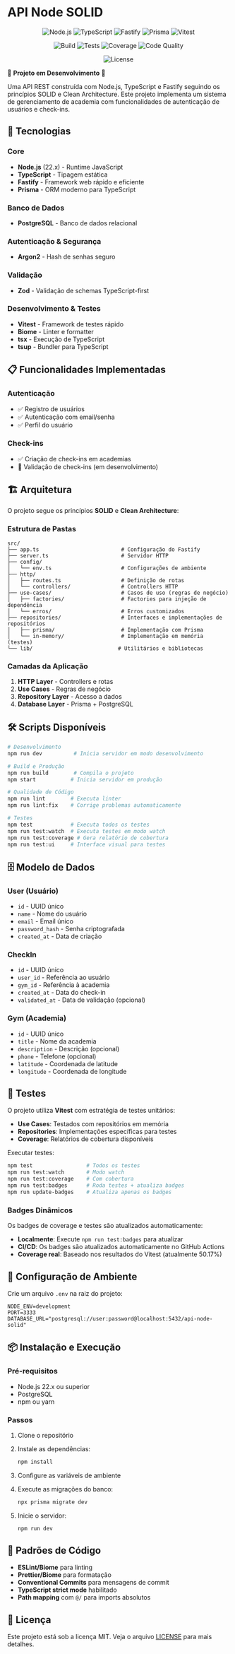 # API Node SOLID

<div align="center">

![Node.js](https://img.shields.io/badge/Node.js-22.x-green?logo=node.js&logoColor=white)
![TypeScript](https://img.shields.io/badge/TypeScript-5.9.2-blue?logo=typescript&logoColor=white)
![Fastify](https://img.shields.io/badge/Fastify-5.6.0-black?logo=fastify&logoColor=white)
![Prisma](https://img.shields.io/badge/Prisma-6.16.1-2D3748?logo=prisma&logoColor=white)
![Vitest](https://img.shields.io/badge/Vitest-3.2.4-6E9F18?logo=vitest&logoColor=white)

![Build](https://img.shields.io/badge/Build-Passing-brightgreen?logo=github-actions&logoColor=white)
![Tests](https://img.shields.io/badge/Tests-9%20passed-brightgreen?logo=vitest&logoColor=white)
![Coverage](https://img.shields.io/badge/Coverage-61.98%25-yellow?logo=vitest&logoColor=white)
![Code Quality](https://img.shields.io/badge/Code%20Quality-A-brightgreen?logo=biome&logoColor=white)

![License](https://img.shields.io/badge/License-MIT-blue?logo=opensourceinitiative&logoColor=white)
</div>

🚧 **Projeto em Desenvolvimento** 🚧

Uma API REST construída com Node.js, TypeScript e Fastify seguindo os princípios SOLID e Clean Architecture. Este projeto implementa um sistema de gerenciamento de academia com funcionalidades de autenticação de usuários e check-ins.

## 🚀 Tecnologias

### Core

- **Node.js** (22.x) - Runtime JavaScript
- **TypeScript** - Tipagem estática
- **Fastify** - Framework web rápido e eficiente
- **Prisma** - ORM moderno para TypeScript

### Banco de Dados

- **PostgreSQL** - Banco de dados relacional

### Autenticação & Segurança

- **Argon2** - Hash de senhas seguro

### Validação

- **Zod** - Validação de schemas TypeScript-first

### Desenvolvimento & Testes

- **Vitest** - Framework de testes rápido
- **Biome** - Linter e formatter
- **tsx** - Execução de TypeScript
- **tsup** - Bundler para TypeScript

## 📋 Funcionalidades Implementadas

### Autenticação

- ✅ Registro de usuários
- ✅ Autenticação com email/senha
- ✅ Perfil do usuário

### Check-ins

- ✅ Criação de check-ins em academias
- 🚧 Validação de check-ins (em desenvolvimento)

## 🏗️ Arquitetura

O projeto segue os princípios **SOLID** e **Clean Architecture**:

### Estrutura de Pastas

```
src/
├── app.ts                          # Configuração do Fastify
├── server.ts                       # Servidor HTTP
├── config/
│   └── env.ts                      # Configurações de ambiente
├── http/
│   ├── routes.ts                   # Definição de rotas
│   └── controllers/                # Controllers HTTP
├── use-cases/                      # Casos de uso (regras de negócio)
│   ├── factories/                  # Factories para injeção de dependência
│   └── erros/                      # Erros customizados
├── repositories/                   # Interfaces e implementações de repositórios
│   ├── prisma/                     # Implementação com Prisma
│   └── in-memory/                  # Implementação em memória (testes)
└── lib/                           # Utilitários e bibliotecas
```

### Camadas da Aplicação

1. **HTTP Layer** - Controllers e rotas
2. **Use Cases** - Regras de negócio
3. **Repository Layer** - Acesso a dados
4. **Database Layer** - Prisma + PostgreSQL

## 🛠️ Scripts Disponíveis

```bash
# Desenvolvimento
npm run dev          # Inicia servidor em modo desenvolvimento

# Build e Produção
npm run build        # Compila o projeto
npm start           # Inicia servidor em produção

# Qualidade de Código
npm run lint        # Executa linter
npm run lint:fix    # Corrige problemas automaticamente

# Testes
npm test            # Executa todos os testes
npm run test:watch  # Executa testes em modo watch
npm run test:coverage # Gera relatório de cobertura
npm run test:ui     # Interface visual para testes
```

## 🗄️ Modelo de Dados

### User (Usuário)

- `id` - UUID único
- `name` - Nome do usuário
- `email` - Email único
- `password_hash` - Senha criptografada
- `created_at` - Data de criação

### CheckIn

- `id` - UUID único
- `user_id` - Referência ao usuário
- `gym_id` - Referência à academia
- `created_at` - Data do check-in
- `validated_at` - Data de validação (opcional)

### Gym (Academia)

- `id` - UUID único
- `title` - Nome da academia
- `description` - Descrição (opcional)
- `phone` - Telefone (opcional)
- `latitude` - Coordenada de latitude
- `longitude` - Coordenada de longitude

## 🧪 Testes

O projeto utiliza **Vitest** com estratégia de testes unitários:

- **Use Cases**: Testados com repositórios em memória
- **Repositories**: Implementações específicas para testes
- **Coverage**: Relatórios de cobertura disponíveis

Executar testes:

```bash
npm test                 # Todos os testes
npm run test:watch       # Modo watch
npm run test:coverage    # Com cobertura
npm run test:badges      # Roda testes + atualiza badges
npm run update-badges    # Atualiza apenas os badges
```

### Badges Dinâmicos

Os badges de coverage e testes são atualizados automaticamente:

- **Localmente**: Execute `npm run test:badges` para atualizar
- **CI/CD**: Os badges são atualizados automaticamente no GitHub Actions
- **Coverage real**: Baseado nos resultados do Vitest (atualmente 50.17%)

## 🔧 Configuração de Ambiente

Crie um arquivo `.env` na raiz do projeto:

```env
NODE_ENV=development
PORT=3333
DATABASE_URL="postgresql://user:password@localhost:5432/api-node-solid"
```

## 📦 Instalação e Execução

### Pré-requisitos

- Node.js 22.x ou superior
- PostgreSQL
- npm ou yarn

### Passos

1. Clone o repositório
2. Instale as dependências:

   ```bash
   npm install
   ```

3. Configure as variáveis de ambiente
4. Execute as migrações do banco:

   ```bash
   npx prisma migrate dev
   ```

5. Inicie o servidor:

   ```bash
   npm run dev
   ```

## 📝 Padrões de Código

- **ESLint/Biome** para linting
- **Prettier/Biome** para formatação
- **Conventional Commits** para mensagens de commit
- **TypeScript strict mode** habilitado
- **Path mapping** com `@/` para imports absolutos

## 📄 Licença

Este projeto está sob a licença MIT. Veja o arquivo [LICENSE](LICENSE) para mais detalhes.
